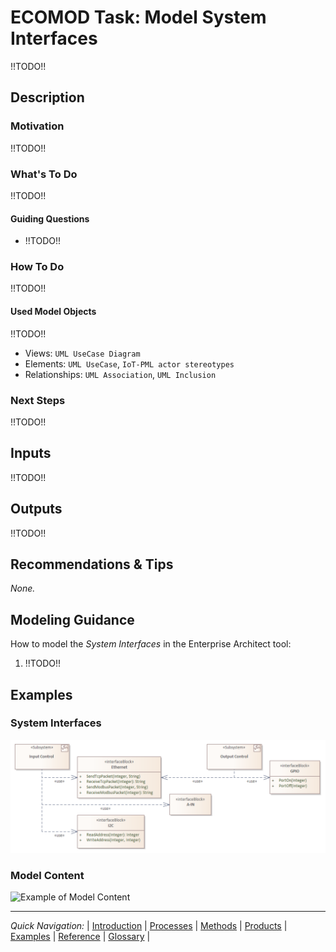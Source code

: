 # ECOMOD Task: Model System Interfaces

!!TODO!!


## Description

### Motivation

!!TODO!!

### What's To Do

!!TODO!!

#### Guiding Questions

+ !!TODO!!

### How To Do

!!TODO!!

#### Used Model Objects

!!TODO!!
+ Views: `UML UseCase Diagram`
+ Elements: `UML UseCase`, `IoT-PML actor stereotypes`
+ Relationships: `UML Association`, `UML Inclusion`


### Next Steps

!!TODO!!


## Inputs

!!TODO!!


## Outputs

!!TODO!!


## Recommendations & Tips

_None._


## Modeling Guidance

How to model the _System Interfaces_ in the Enterprise Architect tool:

1. !!TODO!!


## Examples

### System Interfaces

![Example of System Interfaces](images/en-ecomod-example-00-systeminterfaces-modelview.png)

### Model Content

![Example of Model Content](images/en-ecomod-example-00-systeminterfaces-modelstructure.png)


---
_Quick Navigation:_ | [Introduction](index.md) | [Processes](processes.md) | [Methods](methods.md) | [Products](products.md) | [Examples](examples.md) | [Reference](quick-reference.md) | [Glossary](glossary.md) |

